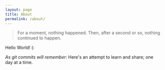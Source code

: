 ```yaml
---
layout: page
title: About
permalink: /about/
---
```


> For a moment, nothing happened. Then, after a second or so, nothing continued to happen.

Hello World! (:

_As git commits will remember_: Here's an attempt to learn and share; one day at a time.

